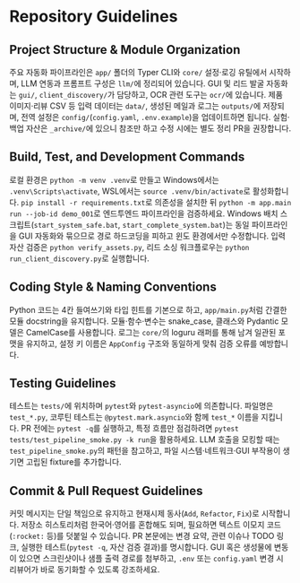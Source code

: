 ﻿# Repository Guidelines

## Project Structure & Module Organization
주요 자동화 파이프라인은 `app/` 폴더의 Typer CLI와 `core/` 설정·로깅 유틸에서 시작하며, LLM 연동과 프롬프트 구성은 `llm/`에 정리되어 있습니다. GUI 및 리드 발굴 자동화는 `gui/`, `client_discovery/`가 담당하고, OCR 관련 도구는 `ocr/`에 있습니다. 제품 이미지·리뷰 CSV 등 입력 데이터는 `data/`, 생성된 메일과 로그는 `outputs/`에 저장되며, 전역 설정은 `config/`(`config.yaml`, `.env.example`)을 업데이트하면 됩니다. 실험·백업 자산은 `_archive/`에 있으니 참조만 하고 수정 시에는 별도 정리 PR을 권장합니다.

## Build, Test, and Development Commands
로컬 환경은 `python -m venv .venv`로 만들고 Windows에서는 `.venv\Scripts\activate`, WSL에서는 `source .venv/bin/activate`로 활성화합니다. `pip install -r requirements.txt`로 의존성을 설치한 뒤 `python -m app.main run --job-id demo_001`로 엔드투엔드 파이프라인을 검증하세요. Windows 배치 스크립트(`start_system_safe.bat`, `start_complete_system.bat`)는 동일 파이프라인을 GUI 자동화와 묶으므로 경로 하드코딩을 피하고 윈도 환경에서만 수정합니다. 입력 자산 검증은 `python verify_assets.py`, 리드 소싱 워크플로우는 `python run_client_discovery.py`로 실행합니다.

## Coding Style & Naming Conventions
Python 코드는 4칸 들여쓰기와 타입 힌트를 기본으로 하고, `app/main.py`처럼 간결한 모듈 docstring을 유지합니다. 모듈·함수·변수는 snake_case, 클래스와 Pydantic 모델은 CamelCase를 사용합니다. 로그는 `core/`의 loguru 래퍼를 통해 남겨 일관된 포맷을 유지하고, 설정 키 이름은 `AppConfig` 구조와 동일하게 맞춰 검증 오류를 예방합니다.

## Testing Guidelines
테스트는 `tests/`에 위치하며 `pytest`와 `pytest-asyncio`에 의존합니다. 파일명은 `test_*.py`, 코루틴 테스트는 `@pytest.mark.asyncio`와 함께 `test_*` 이름을 지킵니다. PR 전에는 `pytest -q`를 실행하고, 특정 흐름만 점검하려면 `pytest tests/test_pipeline_smoke.py -k run`을 활용하세요. LLM 호출을 모킹할 때는 `test_pipeline_smoke.py`의 패턴을 참고하고, 파일 시스템·네트워크·GUI 부작용이 생기면 고립된 fixture를 추가합니다.

## Commit & Pull Request Guidelines
커밋 메시지는 단일 책임으로 유지하고 현재시제 동사(`Add`, `Refactor`, `Fix`)로 시작합니다. 저장소 히스토리처럼 한국어·영어를 혼합해도 되며, 필요하면 텍스트 이모지 코드(`:rocket:` 등)를 덧붙일 수 있습니다. PR 본문에는 변경 요약, 관련 이슈나 TODO 링크, 실행한 테스트(`pytest -q`, 자산 검증 결과)를 명시합니다. GUI 혹은 생성물에 변동이 있으면 스크린샷이나 샘플 출력 경로를 첨부하고, `.env` 또는 `config.yaml` 변경 시 리뷰어가 바로 동기화할 수 있도록 강조하세요.
